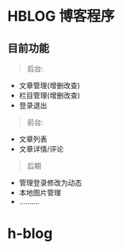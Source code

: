 # HBLOG 博客程序

## 目前功能

> 后台:

- 文章管理(增删改查)
- 栏目管理(增删改查)
- 登录退出

> 前台:

- 文章列表
- 文章详情/评论


> 后期

- 管理登录修改为动态
- 本地图片管理
- ..........
# h-blog
